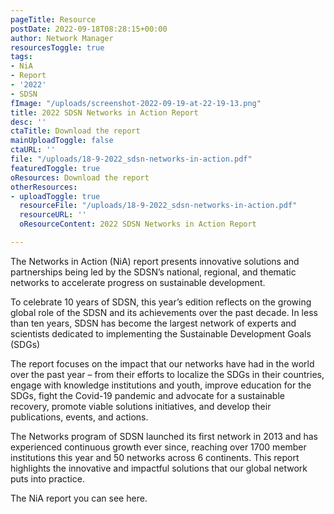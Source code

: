 ```yaml
---
pageTitle: Resource
postDate: 2022-09-18T08:28:15+00:00
author: Network Manager
resourcesToggle: true
tags:
- NiA
- Report
- '2022'
- SDSN
fImage: "/uploads/screenshot-2022-09-19-at-22-19-13.png"
title: 2022 SDSN Networks in Action Report
desc: ''
ctaTitle: Download the report
mainUploadToggle: false
ctaURL: ''
file: "/uploads/18-9-2022_sdsn-networks-in-action.pdf"
featuredToggle: true
oResources: Download the report
otherResources:
- uploadToggle: true
  resourceFile: "/uploads/18-9-2022_sdsn-networks-in-action.pdf"
  resourceURL: ''
  oResourceContent: 2022 SDSN Networks in Action Report

---
```

The Networks in Action (NiA) report presents innovative solutions and partnerships being led by the SDSN’s national, regional, and thematic networks to accelerate progress on sustainable development.

To celebrate 10 years of SDSN, this year’s edition reflects on the growing global role of the SDSN and its achievements over the past decade. In less than ten years, SDSN has become the largest network of experts and scientists dedicated to implementing the Sustainable Development Goals (SDGs)

  
The report focuses on the impact that our networks have had in the world over the past year – from their efforts to localize the SDGs in their countries, engage with knowledge institutions and youth, improve education for the SDGs, fight the Covid-19 pandemic and advocate for a sustainable recovery, promote viable solutions initiatives, and develop their publications, events, and actions.

  
The Networks program of SDSN launched its first network in 2013 and has experienced continuous growth ever since, reaching over 1700 member institutions this year and 50 networks across 6 continents. This report highlights the innovative and impactful solutions that our global network puts into practice.

The NiA report you can see here.